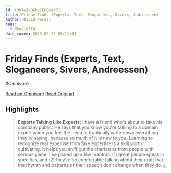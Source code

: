 ```yaml
---
id: tOk7wIoBGhy2EPBc4KT2
title: Friday Finds (Experts, Text, Sloganeers, Sivers, Andreessen)
author: David Perell
tags:
  - Newsletter
date_saved: 2023-09-23 00:11:04
---
```


# Friday Finds (Experts, Text, Sloganeers, Sivers, Andreessen)
#Omnivore

[Read on Omnivore](https://omnivore.app/me/friday-finds-experts-text-sloganeers-sivers-andreessen-18ac03be07b)
[Read Original](https://omnivore.app/no_url?q=3fec58ea-aeae-411c-a6b2-dfc41fef4d37)

## Highlights

> **Experts Talking Like Experts:** I have a friend who's about to take his company public. He says that you know you're talking to a domain expert when you feel the need to frantically write down everything they're saying, because so much of it is new to you. Learning to recognize real expertise from fake expertise is a skill worth cultivating. It helps you sniff out the charlatans from people with serious game. I've picked up a few mantras: (1) great people speak in specifics, and (2) they're so comfortable talking about their craft that the rhythm and patterns of their speech don't change when they do. [⤴️](https://omnivore.app/me/friday-finds-experts-text-sloganeers-sivers-andreessen-18ac03be07b#e926848b-6080-4c51-ab75-dffbc7f3fc89) 

